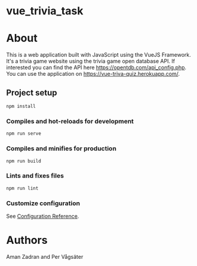 # vue_trivia_task

# About

This is a web application built with JavaScript using the VueJS Framework. It's a trivia game website using the trivia game open database API. If interested you can find the API here https://opentdb.com/api_config.php. You can use the application on https://vue-triva-quiz.herokuapp.com/.

## Project setup
```
npm install
```

### Compiles and hot-reloads for development
```
npm run serve
```

### Compiles and minifies for production
```
npm run build
```

### Lints and fixes files
```
npm run lint
```

### Customize configuration
See [Configuration Reference](https://cli.vuejs.org/config/).

# Authors 

Aman Zadran and Per Vågsäter
